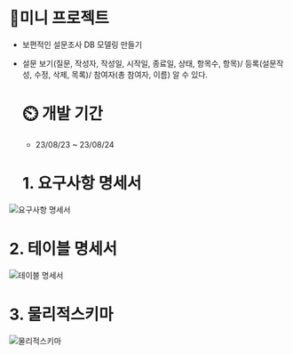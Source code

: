<h1>📌미니 프로젝트</h1>

- 보편적인 설문조사 DB 모델링 만들기
- 설문 보기(질문, 작성자, 작성일, 시작일, 종료일, 상태, 항목수, 항목)/ 등록(설문작성, 수정, 삭제, 목록)/ 참여자(총 참여자, 이름) 알 수 있다.

  <h1>⏲️ 개발 기간 </h1>

  - 23/08/23 ~ 23/08/24       

  <h1>1. 요구사항 명세서 </h1>
  
![요구사항 명세서](https://github.com/user-attachments/assets/7ea0dedd-8cf6-45be-8da8-5dfa9e4ff49a)

<h1> 2. 테이블 명세서 </h1>

![테이블 명세서](https://github.com/user-attachments/assets/db2d7b98-5054-446e-bc5f-6a03c206f5e5)

<h1> 3. 물리적스키마</h1>

![물리적스키마](https://github.com/user-attachments/assets/ff18df6f-5e8a-490a-b6a6-f9473fb76dd1)

